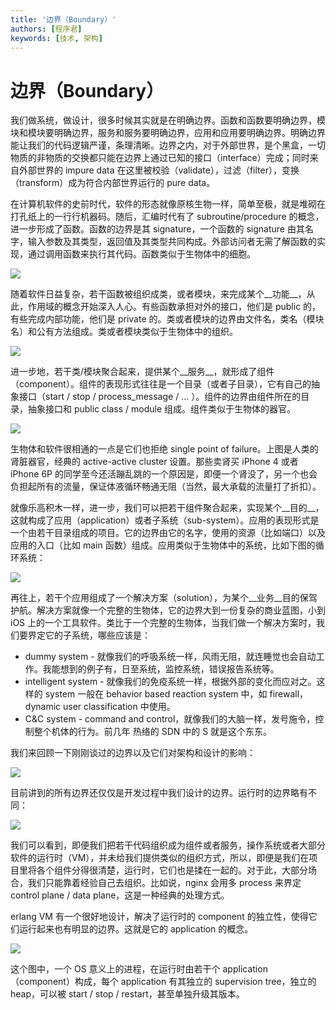 ```yaml
---
title: '边界（Boundary）'
authors: [程序君]
keywords: [技术, 架构]
---
```


# 边界（Boundary）

我们做系统，做设计，很多时候其实就是在明确边界。函数和函数要明确边界，模块和模块要明确边界，服务和服务要明确边界，应用和应用要明确边界。明确边界能让我们的代码逻辑严谨，条理清晰。边界之内，对于外部世界，是个黑盒，一切物质的非物质的交换都只能在边界上通过已知的接口（interface）完成；同时来自外部世界的 impure data 在这里被校验（validate），过滤（filter），变换（transform）成为符合内部世界运行的 pure data。

在计算机软件的史前时代，软件的形态就像原核生物一样，简单至极，就是堆砌在打孔纸上的一行行机器码。随后，汇编时代有了 subroutine/procedure 的概念，进一步形成了函数。函数的边界是其 signature，一个函数的 signature 由其名字，输入参数及其类型，返回值及其类型共同构成。外部访问者无需了解函数的实现，通过调用函数来执行其代码。函数类似于生物体中的细胞。

![](assets/cell.jpg)

随着软件日益复杂，若干函数被组织成类，或者模块，来完成某个__功能__，从此，作用域的概念开始深入人心。有些函数承担对外的接口，他们是 public 的，有些完成内部功能，他们是 private 的。类或者模块的边界由文件名，类名（模块名）和公有方法组成。类或者模块类似于生物体中的组织。

![](assets/tissue.png)

进一步地，若干类/模块聚合起来，提供某个__服务__，就形成了组件（component）。组件的表现形式往往是一个目录（或者子目录），它有自己的抽象接口（start / stop / process_message / ... ）。组件的边界由组件所在的目录，抽象接口和 public class / module 组成。组件类似于生物体的器官。

![](assets/kidney.jpg)

生物体和软件很相通的一点是它们也拒绝 single point of failure。上图是人类的肾脏器官，经典的 active-active cluster 设置。那些卖肾买 iPhone 4 或者 iPhone 6P 的同学至今还活蹦乱跳的一个原因是，即便一个肾没了，另一个也会负担起所有的流量，保证体液循环畅通无阻（当然，最大承载的流量打了折扣）。

就像乐高积木一样，进一步，我们可以把若干组件聚合起来，实现某个__目的__，这就构成了应用（application）或者子系统（sub-system）。应用的表现形式是一个由若干目录组成的项目。它的边界由它的名字，使用的资源（比如端口）以及应用的入口（比如 main 函数）组成。应用类似于生物体中的系统，比如下图的循环系统：

![](assets/circulatory_system.jpg)

再往上，若干个应用组成了一个解决方案（solution），为某个__业务__目的保驾护航。解决方案就像一个完整的生物体，它的边界大到一份复杂的商业蓝图，小到 iOS 上的一个工具软件。类比于一个完整的生物体，当我们做一个解决方案时，我们要界定它的子系统，哪些应该是：

* dummy system - 就像我们的呼吸系统一样，风雨无阻，就连睡觉也会自动工作。我能想到的例子有，日至系统，监控系统，错误报告系统等。
* intelligent system - 就像我们的免疫系统一样，根据外部的变化而应对之。这样的 system 一般在 behavior based reaction system 中，如 firewall，dynamic user classification 中使用。
* C&C system - command and control，就像我们的大脑一样，发号施令，控制整个机体的行为。前几年 热络的 SDN 中的 S 就是这个东东。

我们来回顾一下刚刚谈过的边界以及它们对架构和设计的影响：

![](assets/1.jpg)

目前讲到的所有边界还仅仅是开发过程中我们设计的边界。运行时的边界略有不同：

![](assets/2.jpg)

我们可以看到，即便我们把若干代码组织成为组件或者服务，操作系统或者大部分软件的运行时（VM），并未给我们提供类似的组织方式，所以，即便是我们在项目里将各个组件分得很清楚，运行时，它们也是揉在一起的。对于此，大部分场合，我们只能靠着经验自己去组织。比如说，nginx 会用多 process 来界定 control plane / data plane，这是一种经典的处理方式。

erlang VM 有一个很好地设计，解决了运行时的 component 的独立性，使得它们运行起来也有明显的边界。这就是它的 application 的概念。

![](assets/system_fragment.jpg)

这个图中，一个 OS 意义上的进程，在运行时由若干个 application（component）构成，每个 application 有其独立的 supervision tree，独立的 heap，可以被 start / stop / restart，甚至单独升级其版本。
